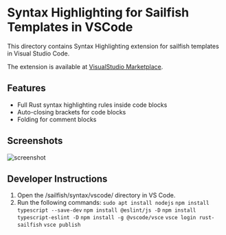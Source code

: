 # Syntax Highlighting for Sailfish Templates in VSCode

This directory contains Syntax Highlighting extension for sailfish templates in Visual Studio Code.

The extension is available at [VisualStudio Marketplace](https://marketplace.visualstudio.com/items?itemName=rust-sailfish.vscode-rust-sailfish).

## Features

- Full Rust syntax highlighting rules inside code blocks
- Auto-closing brackets for code blocks
- Folding for comment blocks

## Screenshots

![screenshot](https://github.com/rust-sailfish/sailfish/blob/main/syntax/vscode/screenshot.png?raw=true)

## Developer Instructions
1. Open the /sailfish/syntax/vscode/ directory in VS Code.
2. Run the following commands:
    `sudo apt install nodejs`
    `npm install typescript --save-dev`
    `npm install @eslint/js -D`
    `npm install typescript-eslint -D`
    `npm install -g @vscode/vsce`
    `vsce login rust-sailfish`
    `vsce publish`